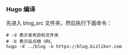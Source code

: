 ### Hugo 编译
先进入 blog_src 文件夹，然后执行下面命令：

    # -d 表示发布目标文件夹
    # -b 表示站点根 URL
    hugo -d ../blog -b https://blog.bizliker.com